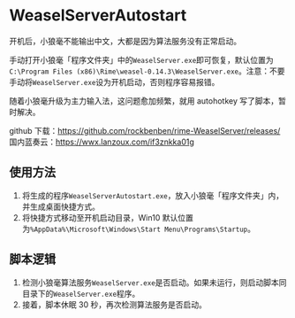 # WeaselServerAutostart
开机后，小狼毫不能输出中文，大都是因为算法服务没有正常启动。

手动打开小狼毫「程序文件夹」中的`WeaselServer.exe`即可恢复，默认位置为`C:\Program Files (x86)\Rime\weasel-0.14.3\WeaselServer.exe`。注意：不要手动将`WeaselServer.exe`设为开机启动，否则程序容易报错。

随着小狼毫升级为主力输入法，这问题愈加频繁，就用 autohotkey 写了脚本，暂时解决。

github 下载：https://github.com/rockbenben/rime-WeaselServer/releases/
国内蓝奏云：https://wwx.lanzoux.com/if3znkka01g

## 使用方法
1. 将生成的程序`WeaselServerAutostart.exe`，放入小狼毫「程序文件夹」内，并生成桌面快捷方式。
2. 将快捷方式移动至开机启动目录，Win10 默认位置为`%AppData%\Microsoft\Windows\Start Menu\Programs\Startup`。

## 脚本逻辑
1. 检测小狼毫算法服务`WeaselServer.exe`是否启动。如果未运行，则启动脚本同目录下的`WeaselServer.exe`程序。
2. 接着，脚本休眠 30 秒，再次检测算法服务是否启动。
